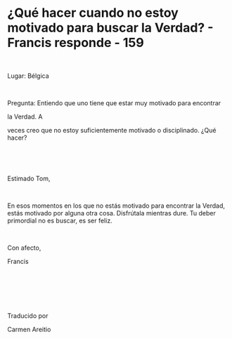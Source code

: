 # ¿Qué hacer cuando no estoy motivado para buscar la Verdad? - Francis responde - 159



&nbsp;





Lugar: B&eacute;lgica






&nbsp;






Pregunta: Entiendo que uno tiene que estar muy motivado para encontrar 





la Verdad. A





 veces creo que no estoy suficientemente motivado o disciplinado. &iquest;Qu&eacute; hacer?






&nbsp;







&nbsp;






Estimado Tom,






&nbsp;






En esos momentos en los que no est&aacute;s motivado para encontrar la Verdad, est&aacute;s motivado por alguna otra cosa. Disfr&uacute;tala mientras dure. Tu deber primordial no es buscar, es ser feliz.






&nbsp;






Con afecto, 





Francis






&nbsp;







&nbsp;







&nbsp;






Traducido por 






Carmen Areitio










